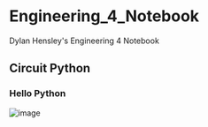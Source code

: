 # Engineering_4_Notebook
Dylan Hensley's Engineering 4 Notebook

## Circuit Python

### Hello Python

![image](https://user-images.githubusercontent.com/57632909/133272074-4624361f-b500-4a31-9a80-dd20898a4b0d.png)
